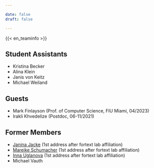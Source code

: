 ```yaml
---

date: false
draft: false

---
```


{{< en_teaminfo >}}
## Student Assistants
- Kristina Becker	
- Alina Klein		
- Janis von Keitz
- Michael Weiland	



## Guests
- Mark Finlayson (Prof. of Computer Science, FIU Miami, 04/2023)
- Irakli Khvedelize (Postdoc, 06-11/2021)


## Former Members
- [Janina Jacke](https://www.uni-goettingen.de/de/651696.html) (1st address after fortext lab affiliation)
- [Mareike Schumacher](https://mareikeschumacher.de) (1st address after fortext lab affiliation)
- [Inna Uglanova](https://www.linglit.tu-darmstadt.de/institutlinglit/mitarbeitende/uglanova/index.de.jsp) (1st address after fortext lab affiliation)
- Michael Vauth

</br>
